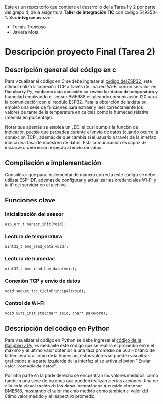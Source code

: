 Este es un repositorio que contiene el desarrollo de la Tarea 1 y 2 por parte del grupo 4, de la asignatura **Taller de Integración TIC** con código 549353-1. Sus **integrantes** son:
- Tomás Troncoso
- Javiera Mora 

<h1>Descripción proyecto Final (Tarea 2)</h1>

## Descripción general del código en c
Para vizualizar el código en C se debe ingresar al [código del ESP32](https://github.com/proyectostic3/TareasG4Tic3/tree/main/Tarea%202/TIC3ProyectoFinal/main/ProjectoFinal_TIC3.c), este último realiza la conexión TCP a través de una red Wi-Fi con un servidor en Raspberry Py, mediante esta conexión se envían los datos de temperatura y humedad empleando el sensor BME688  empleando comunicación I2C para la comunicación con el modulo ESP32. Para la obtención de la data se empleó una serie de funciones para extraer y leer correctamente los valores de tanto de la temperatura en celcuis como la humedad relativa (medida en porcentaje). 

Notar que además se emplea un LED, el cual cumple la función de indicador, puesto que parpadea durante el envío de datos (cuando ocurre la conexción TCP), además de que cambia si el usuario a través de la interfaz indica una tasa de muestreo de datos. Esta comunicación es capaz de iniciarse o detenerse respecto al envio de datos. 

## Compilación e implementación

Considerar que para implementar de manera correcta este código se debe utilizar ESP-IDF, además de configurar y actualizar las credenciales Wi-Fi y la IP del servidor en el archivo.

## Funciones clave

### Inicialización del sensor

```
esp_err_t sensor_init(void);
```

### Lectura de temperatura

```
uint32_t bme_read_data(void);
```

### Lectura de humedad

```
uint32_t bme_read_hum_data(void);
```

### Conexión TCP y envío de datos

```
void socket_tcp_CicloPrincipal(void);
```

### Control de Wi-Fi

```
void wifi_init_sta(char* ssid, char* password);
```

## Descripción del código en Python
Para visualizar el código en Python se debe ingresar al [código de la Raspberry Py](https://github.com/proyectostic3/TareasG4Tic3/blob/main/Tarea%202/InterfazPython/ServerInterface.py), es mediante este código que se realiza el promedio entre el maximo y el último valor obtenido a una tasa promedio de 500 Hz tanto de la temperatura como de la humedad, estos valores se pueden visualizar graficados a la parte izquierda de la interfaz si se activa el botón ''Enviar valor promedio de datos''. 

Por otra parte en la parte derecha se encuentran los valores medidos, como tambien una serie de botones que pueden realizan ciertas acciones. Una de ella es la vizualización de los datos instantáneos que mide el sensor BME688, mostrando el valor maximo medido como tambien el valor del útimo valor medido y el respectivo promedio. 
